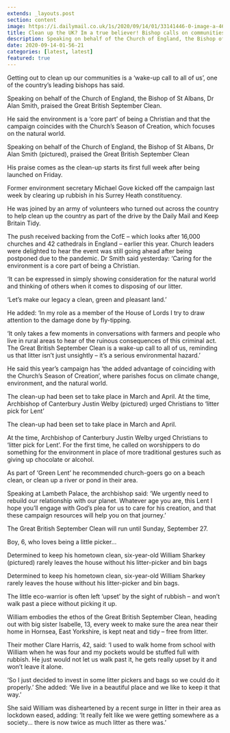 ```yaml
---
extends: _layouts.post
section: content
image: https://i.dailymail.co.uk/1s/2020/09/14/01/33141446-0-image-a-46_1600043215878.jpg 
title: Clean up the UK? Im a true believer! Bishop calls on communities to join in the great litter pick  
description: Speaking on behalf of the Church of England, the Bishop of St Albans, Dr Alan Smith, praised the Great British September Clean. 
date: 2020-09-14-01-56-21 
categories: [latest, latest] 
featured: true 
--- 
```

Getting out to clean up our communities is a ‘wake-up call to all of us’, one of the country’s leading bishops has said.

Speaking on behalf of the Church of England, the Bishop of St Albans, Dr Alan Smith, praised the Great British September Clean.

He said the environment is a ‘core part’ of being a Christian and that the campaign coincides with the Church’s Season of Creation, which focuses on the natural world.

Speaking on behalf of the Church of England, the Bishop of St Albans, Dr Alan Smith (pictured), praised the Great British September Clean

His praise comes as the clean-up starts its first full week after being launched on Friday.

Former environment secretary Michael Gove kicked off the campaign last week by clearing up rubbish in his Surrey Heath constituency.

He was joined by an army of volunteers who turned out across the country to help clean up the country as part of the drive by the Daily Mail and Keep Britain Tidy.

The push received backing from the CofE – which looks after 16,000 churches and 42 cathedrals in England – earlier this year. Church leaders were delighted to hear the event was still going ahead after being postponed due to the pandemic. Dr Smith said yesterday: ‘Caring for the environment is a core part of being a Christian.

‘It can be expressed in simply showing consideration for the natural world and thinking of others when it comes to disposing of our litter.

‘Let’s make our legacy a clean, green and pleasant land.’

He added: ‘In my role as a member of the House of Lords I try to draw attention to the damage done by fly-tipping.

‘It only takes a few moments in conversations with farmers and people who live in rural areas to hear of the ruinous consequences of this criminal act. The Great British September Clean is a wake-up call to all of us, reminding us that litter isn’t just unsightly – it’s a serious environmental hazard.’

He said this year’s campaign has ‘the added advantage of coinciding with the Church’s Season of Creation’, where parishes focus on climate change, environment, and the natural world.

The clean-up had been set to take place in March and April. At the time, Archbishop of Canterbury Justin Welby (pictured) urged Christians to ‘litter pick for Lent’

The clean-up had been set to take place in March and April.

At the time, Archbishop of Canterbury Justin Welby urged Christians to ‘litter pick for Lent’. For the first time, he called on worshippers to do something for the environment in place of more traditional gestures such as giving up chocolate or alcohol.

As part of ‘Green Lent’ he recommended church-goers go on a beach clean, or clean up a river or pond in their area.

Speaking at Lambeth Palace, the archbishop said: ‘We urgently need to rebuild our relationship with our planet. Whatever age you are, this Lent I hope you’ll engage with God’s plea for us to care for his creation, and that these campaign resources will help you on that journey.’

The Great British September Clean will run until Sunday, September 27. 

Boy, 6, who loves being a little picker...

Determined to keep his hometown clean, six-year-old William Sharkey (pictured) rarely leaves the house without his litter-picker and bin bags

Determined to keep his hometown clean, six-year-old William Sharkey rarely leaves the house without his litter-picker and bin bags.

The little eco-warrior is often left ‘upset’ by the sight of rubbish – and won’t walk past a piece without picking it up.

William embodies the ethos of the Great British September Clean, heading out with big sister Isabelle, 13, every week to make sure the area near their home in Hornsea, East Yorkshire, is kept neat and tidy – free from litter.

Their mother Clare Harris, 42, said: ‘I used to walk home from school with William when he was four and my pockets would be stuffed full with rubbish. He just would not let us walk past it, he gets really upset by it and won’t leave it alone.

‘So I just decided to invest in some litter pickers and bags so we could do it properly.’ She added: ‘We live in a beautiful place and we like to keep it that way.’ 

She said William was disheartened by a recent surge in litter in their area as lockdown eased, adding: ‘It really felt like we were getting somewhere as a society... there is now twice as much litter as there was.’


